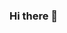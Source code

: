### Hi there 👋

<!--
```mermaid
pie title Типа заголовок, да
    "1" : 3
    "2" : 1
    "3" : 2
```
-->
